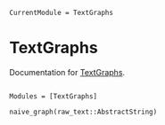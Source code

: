```@meta
CurrentModule = TextGraphs
```

# TextGraphs

Documentation for [TextGraphs](https://github.com/fargolo/TextGraphs.jl).

```@index
```

```@autodocs
Modules = [TextGraphs]
```

```@docs
naive_graph(raw_text::AbstractString)
```
